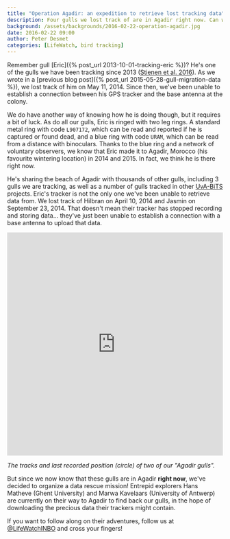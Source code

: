```yaml
---
title: "Operation Agadir: an expedition to retrieve lost tracking data"
description: Four gulls we lost track of are in Agadir right now. Can we retrieve their tracking data?
background: /assets/backgrounds/2016-02-22-operation-agadir.jpg
date: 2016-02-22 09:00
author: Peter Desmet
categories: [LifeWatch, bird tracking]
---
```


Remember gull [Eric]({% post_url 2013-10-01-tracking-eric %})? He's one of the gulls we have been tracking since 2013 ([Stienen et al. 2016](https://doi.org/10.3897/zookeys.555.6173)). As we wrote in a [previous blog post]({% post_url 2015-05-28-gull-migration-data %}), we lost track of him on May 11, 2014. Since then, we've been unable to establish a connection between his GPS tracker and the base antenna at the colony.

We do have another way of knowing how he is doing though, but it requires a bit of luck. As do all our gulls, Eric is ringed with two leg rings. A standard metal ring with code `L907172`, which can be read and reported if he is captured or found dead, and a blue ring with code `URAM`, which can be read from a distance with binoculars. Thanks to the blue ring and a network of voluntary observers, we know that Eric made it to Agadir, Morocco (his favourite wintering location) in 2014 and 2015. In fact, we think he is there right now.

He's sharing the beach of Agadir with thousands of other gulls, including 3 gulls we are tracking, as well as a number of gulls tracked in other [UvA-BiTS](http://www.uva-bits.nl/) projects. Eric's tracker is not the only one we've been unable to retrieve data from. We lost track of Hilbran on April 10, 2014 and Jasmin on September 23, 2014. That doesn't mean their tracker has stopped recording and storing data... they've just been unable to establish a connection with a base antenna to upload that data.

<iframe width="100%" height="520" frameborder="0" src="https://inbo.carto.com/u/lifewatch/builder/0b65e14c-c7eb-4a08-bcff-c2cc8c4a18d4/embed" allowfullscreen webkitallowfullscreen mozallowfullscreen oallowfullscreen msallowfullscreen></iframe>

*The tracks and last recorded position (circle) of two of our "Agadir gulls".*

But since we now know that these gulls are in Agadir **right now**, we've decided to organize a data rescue mission! Entrepid explorers Hans Matheve (Ghent University) and Marwa Kavelaars (University of Antwerp) are currently on their way to Agadir to find back our gulls, in the hope of downloading the precious data their trackers might contain.

If you want to follow along on their adventures, follow us at [@LifeWatchINBO](https://twitter.com/LifeWatchINBO) and cross your fingers!
